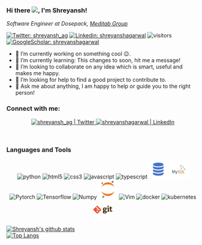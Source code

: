 


### Hi there <img src="https://media.giphy.com/media/hvRJCLFzcasrR4ia7z/giphy.gif" width="25px">, I'm Shreyansh!
<p><em>Software Engineer at Dosepack, <a href="https://www.meditab.com/resources/our-partners.html"> Meditab Group </a></em></p>

[![Twitter: shreyansh_ag](https://img.shields.io/twitter/follow/shreyansh_ag?style=social)](https://twitter.com/shreyansh_ag)
[![Linkedin: shreyanshagarwal](https://img.shields.io/badge/-shreyanshagarwal-blue?style=flat-square&logo=Linkedin&logoColor=white&link=https://www.linkedin.com/in/shreyanshagarwal/)](https://www.linkedin.com/in/shreyanshagarwal/)
![visitors](https://visitor-badge.glitch.me/badge?page_id=shreyansh96.shreyansh96&style=plastic)
[![GoogleScholar: shreyanshagarwal](https://img.shields.io/badge/Scholar-citations:35-blue?style=plastic&logo=https://github.com/edent/SuperTinyIcons/blob/master/images/svg/google_scholar.svg)](https://scholar.google.com/citations?hl=en&user=q-5mm6cAAAAJ#d=gsc_md_fol)



- 🔭 I’m currently working on something cool  :wink:.
- 🌱 I’m currently learning: This changes to soon, hit me a message!
- 👯 I’m looking to collaborate on any idea which is smart, useful and makes me happy.
- 🤔 I’m looking for help to find a good project to contribute to.
- 💬 Ask me about anything, I am happy to help or guide you to the right person!



### Connect with me:
<p align="center">
<a href="https://twitter.com/shreyansh_ag">
  <img alt="shreyansh_ag | Twitter" width="30" src="https://www.vectorlogo.zone/logos/twitter/twitter-official.svg" />
  </a>
<a href="https://www.linkedin.com/in/shreyanshagarwal/">
  <img alt="shreyanshagarwal | LinkedIn" width="30" src="https://www.vectorlogo.zone/logos/linkedin/linkedin-icon.svg" />
  </a>
</p>

<br>

### Languages and Tools

<p align="center"> 
<img src="https://devicons.github.io/devicon/devicon.git/icons/python/python-original.svg" alt="python" width="50" height="50"/>
<img src="https://devicons.github.io/devicon/devicon.git/icons/html5/html5-original-wordmark.svg" alt="html5" width="50" height="50"/>  
<img src="https://devicons.github.io/devicon/devicon.git/icons/css3/css3-original-wordmark.svg" alt="css3" width="50" height="50"/>
<img src="https://www.vectorlogo.zone/logos/r-project/r-project-icon.svg" alt="javascript" width="50" height="50"/
<img src="https://devicons.github.io/devicon/devicon.git/icons/javascript/javascript-original.svg" alt="javascript" width="50" height="50"/>
<img src="https://devicons.github.io/devicon/devicon.git/icons/typescript/typescript-original.svg" alt="typescript" width="50" height="50"/>
<img src="https://raw.githubusercontent.com/github/explore/80688e429a7d4ef2fca1e82350fe8e3517d3494d/topics/sql/sql.png" alt="SQL" width="50" height="50"/> 
<img src="https://raw.githubusercontent.com/github/explore/80688e429a7d4ef2fca1e82350fe8e3517d3494d/topics/mysql/mysql.png" alt="MySQL" width="50" height="50"/> 
<br>
<img src="https://www.vectorlogo.zone/logos/pytorch/pytorch-icon.svg" alt="Pytorch" width="50" height="50"/> 
<img src="https://www.vectorlogo.zone/logos/tensorflow/tensorflow-icon.svg" alt="Tensorflow" width="50" height="50"/> 
<img src="https://www.vectorlogo.zone/logos/numpy/numpy-icon.svg" alt="Numpy" width="50" height="50"/> 
<img src="https://raw.githubusercontent.com/github/explore/master/topics/jupyter-notebook/jupyter-notebook.png" alt="Jupyter Notebook" width="50" height="50" />
<img src="https://www.vectorlogo.zone/logos/vim/vim-icon.svg" alt="Vim" width="50" height="50"/> 
<img src="https://devicons.github.io/devicon/devicon.git/icons/docker/docker-original-wordmark.svg" alt="docker" width="50" height="50"/> 
<img src="https://www.vectorlogo.zone/logos/kubernetes/kubernetes-icon.svg" alt="kubernetes" width="50" height="50"/>  
<img src="https://raw.githubusercontent.com/github/explore/80688e429a7d4ef2fca1e82350fe8e3517d3494d/topics/git/git.png" alt="git" width="50" height="50"/> 

  
</p>



[![Shreyansh's github stats](https://github-readme-stats.vercel.app/api?username=shreyansh96&theme=dracula)](https://github.com/shreyansh96/)
<br>
[![Top Langs](https://github-readme-stats.vercel.app/api/top-langs/?username=shreyansh96&theme=dracula&layout=compact)](https://github.com/shreyansh96/)
